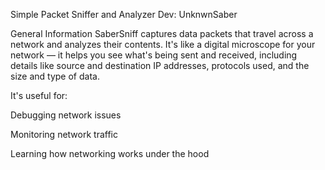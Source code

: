 Simple Packet Sniffer and Analyzer
Dev: UnknwnSaber

General Information
SaberSniff captures data packets that travel across a network and analyzes their contents. It's like a digital microscope for your network — it helps you see what's being sent and received, including details like source and destination IP addresses, protocols used, and the size and type of data.

It's useful for:

Debugging network issues

Monitoring network traffic

Learning how networking works under the hood